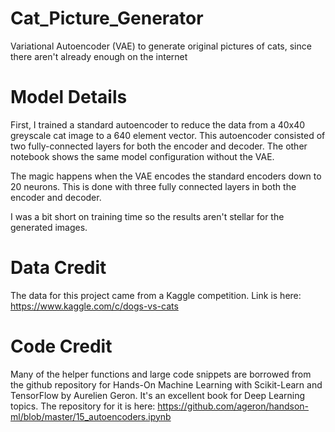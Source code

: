 # Cat_Picture_Generator
Variational Autoencoder (VAE) to generate original pictures of cats, since there aren't already enough on the internet

# Model Details
First, I trained a standard autoencoder to reduce the data from a 40x40 greyscale cat image to a 640 element vector. This autoencoder consisted of two fully-connected layers for both the encoder and decoder. The other notebook shows the same model configuration without the VAE.

The magic happens when the VAE encodes the standard encoders down to 20 neurons. This is done with three fully connected layers in both the encoder and decoder.

I was a bit short on training time so the results aren't stellar for the generated images. 

# Data Credit
The data for this project came from a Kaggle competition. Link is here: https://www.kaggle.com/c/dogs-vs-cats

# Code Credit
Many of the helper functions and large code snippets are borrowed from the github repository for Hands-On Machine Learning with Scikit-Learn and TensorFlow by Aurelien Geron. It's an excellent book for Deep Learning topics. The repository for it is here: https://github.com/ageron/handson-ml/blob/master/15_autoencoders.ipynb
